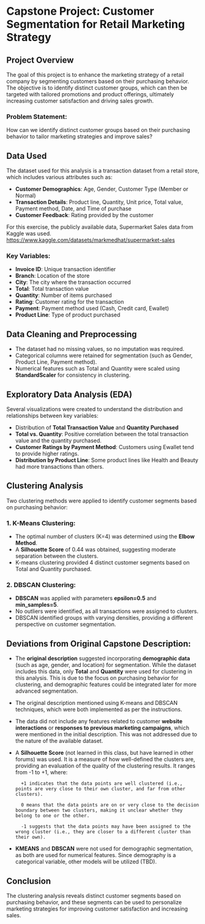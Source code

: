 
# Capstone Project: Customer Segmentation for Retail Marketing Strategy

## Project Overview
The goal of this project is to enhance the marketing strategy of a retail company by segmenting customers based on their purchasing behavior. The objective is to identify distinct customer groups, which can then be targeted with tailored promotions and product offerings, ultimately increasing customer satisfaction and driving sales growth.

### Problem Statement:
How can we identify distinct customer groups based on their purchasing behavior to tailor marketing strategies and improve sales?

## Data Used
The dataset used for this analysis is a transaction dataset from a retail store, which includes various attributes such as:
- **Customer Demographics**: Age, Gender, Customer Type (Member or Normal)
- **Transaction Details**: Product line, Quantity, Unit price, Total value, Payment method, Date, and Time of purchase
- **Customer Feedback**: Rating provided by the customer

For this exercise, the publicly available data, Supermarket Sales data from Kaggle was used.  https://www.kaggle.com/datasets/markmedhat/supermarket-sales

### Key Variables:
- **Invoice ID**: Unique transaction identifier
- **Branch**: Location of the store
- **City**: The city where the transaction occurred
- **Total**: Total transaction value
- **Quantity**: Number of items purchased
- **Rating**: Customer rating for the transaction
- **Payment**: Payment method used (Cash, Credit card, Ewallet)
- **Product Line**: Type of product purchased

## Data Cleaning and Preprocessing
- The dataset had no missing values, so no imputation was required.
- Categorical columns were retained for segmentation (such as Gender, Product Line, Payment method).
- Numerical features such as Total and Quantity were scaled using **StandardScaler** for consistency in clustering.

## Exploratory Data Analysis (EDA)
Several visualizations were created to understand the distribution and relationships between key variables:
- Distribution of **Total Transaction Value** and **Quantity Purchased**
- **Total vs. Quantity**: Positive correlation between the total transaction value and the quantity purchased.
- **Customer Ratings by Payment Method**: Customers using Ewallet tend to provide higher ratings.
- **Distribution by Product Line**: Some product lines like Health and Beauty had more transactions than others.

## Clustering Analysis
Two clustering methods were applied to identify customer segments based on purchasing behavior:

### 1. **K-Means Clustering**:
- The optimal number of clusters (K=4) was determined using the **Elbow Method**.
- A **Silhouette Score** of 0.44 was obtained, suggesting moderate separation between the clusters.
- K-means clustering provided 4 distinct customer segments based on Total and Quantity purchased.

### 2. **DBSCAN Clustering**:
- **DBSCAN** was applied with parameters **epsilon=0.5** and **min_samples=5**.
- No outliers were identified, as all transactions were assigned to clusters.
- DBSCAN identified groups with varying densities, providing a different perspective on customer segmentation.

## Deviations from Original Capstone Description:
- The **original description** suggested incorporating **demographic data** (such as age, gender, and location) for segmentation. While the dataset includes this data, only **Total** and **Quantity** were used for clustering in this analysis. This is due to the focus on purchasing behavior for clustering, and demographic features could be integrated later for more advanced segmentation.
- The original description mentioned using K-means and DBSCAN techniques, which were both implemented as per the instructions.
- The data did not include any features related to customer **website interactions** or **responses to previous marketing campaigns**, which were mentioned in the initial description. This was not addressed due to the nature of the available dataset.
- A **Silhouette Score** (not learned in this class, but have learned in other forums) was used.  It is a measure of how well-defined the clusters are, providing an evaluation of the quality of the clustering results. It ranges from -1 to +1, where:

        +1 indicates that the data points are well clustered (i.e., points are very close to their own cluster, and far from other clusters).

        0 means that the data points are on or very close to the decision boundary between two clusters, making it unclear whether they belong to one or the other.

        -1 suggests that the data points may have been assigned to the wrong cluster (i.e., they are closer to a different cluster than their own).
        
- **KMEANS** and **DBSCAN** were not used for demographic segmentation, as both are used for numerical features.  Since demography is a categorical variable, other models will be utilized (TBD). 

## Conclusion
The clustering analysis reveals distinct customer segments based on purchasing behavior, and these segments can be used to personalize marketing strategies for improving customer satisfaction and increasing sales.



